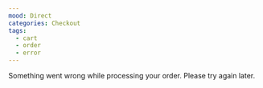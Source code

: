 ```yaml
---
mood: Direct
categories: Checkout
tags:
  - cart
  - order
  - error
---
```

Something went wrong while processing your order. Please try again later.